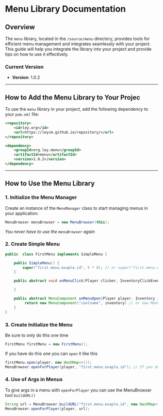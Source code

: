  # Menu Library Documentation

## Overview

The `menu` library, located in the `/source/menu` directory, provides tools for efficient menu management and integrates seamlessly with your project. This guide will help you integrate the library into your project and provide tips on how to use it effectively.

### Current Version

- **Version**: 1.0.2

---

## How to Add the Menu Library to Your Projec

To use the `menu` library in your project, add the following dependency to your `pom.xml` file:
```xml
<repository>
    <id>ley.org</id>
    <url>https://leycm.github.io/repository/</url>
</repository>
```

```xml
<dependency>
    <groupId>org.ley.menu</groupId>
    <artifactId>menu</artifactId>
    <version>1.0.2</version>
</dependency>
```

---

## How to Use the Menu Library

### 1. Initialize the Menu Manager

Create an instance of the `MenuManager` class to start managing menus in your application:

```java
MenuBrowser menuBrowser = new MenuBrowser(this);
```
*You never have to use the `menuBrowser` again*

### 2. Create Simple Menu 

```java
public  class FirstMenu implements SimpleMenu {

    public SimpleMenu() {
        super("first.menu.exaple.id", 5 * 9); // or super("first.menu.exaple.id, InventoryType.CHEST)
    }

    public abstract void onMenuClick(Player clicker, InventoryClickEvent event, Inventory inventory, HashMap<String, String> args){

    }

    public abstract MenuComponent onMenuOpen(Player player, Inventory inventory, HashMap<String, String> args)
         return new MenuComponent("coolname", inventory) // or new MenuComponent(holder, "coolname", inventory);
    }
}
```

### 3. Create Initialize the Menu
Be sure to only do this one time

```java
FirstMenu firstMenu = new FirstMenu();
```

If you have do this one you can `open` it like this

```java
firstMenu.open(player, new HashMap<>());
MenuBrowser.openForPlayer(player, "first.menu.exaple.id"); // If you dont have the firstMenu in range 
```

### 4. Use of Args in Menus
To give args in a menu with `openForPlayer` you can use the MenuBrowser tool `buildURL()`

```java
String url = MenuBrowser.buildURL("first.menu.exaple.id", new HashMap<>());
MenuBrowser.openForPlayer(player, url);
```
